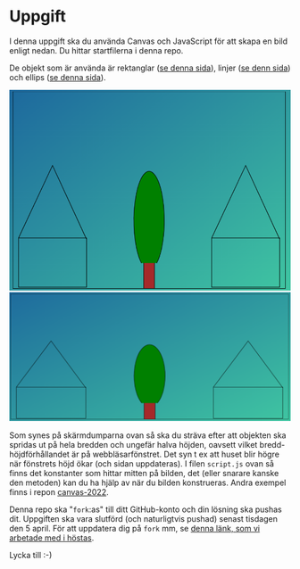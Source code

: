 # Uppgift

I denna uppgift ska du använda Canvas och JavaScript för att skapa en bild enligt nedan. Du hittar startfilerna i denna repo.

De objekt som är använda är rektanglar ([se denna sida](https://www.w3schools.com/tags/canvas_rect.asp)), linjer ([se denn sida](https://www.w3schools.com/tags/canvas_lineto.asp)) och ellips ([se denna sida](https://developer.mozilla.org/en-US/docs/Web/API/CanvasRenderingContext2D/ellipse)).

![](img/canvas-1.png)
![](img/canvas-2.png)

Som synes på skärmdumparna ovan så ska du sträva efter att objekten ska spridas ut på hela bredden och ungefär halva höjden, oavsett vilket bredd- höjdförhållandet är på webbläsarfönstret. Det syn t ex att huset blir högre när fönstrets höjd ökar (och sidan uppdateras). I filen `script.js` ovan så finns det konstanter som hittar mitten på bilden, det (eller snarare kanske den metoden) kan du ha hjälp av när du bilden konstrueras. Andra exempel finns i repon [canvas-2022](https://github.com/nika-edu/canvas-2022).

Denna repo ska "`fork`:as" till ditt GitHub-konto och din lösning ska pushas dit. Uppgiften ska vara slutförd (och naturligtvis pushad) senast tisdagen den 5 april. För att uppdatera dig på `fork` mm, se [denna länk, som vi arbetade med i höstas](https://github.com/nika-edu/github-vscode-kickoff#1-kopiera-ett-projekt-med-fork-till-ditt-konto).

Lycka till :-)